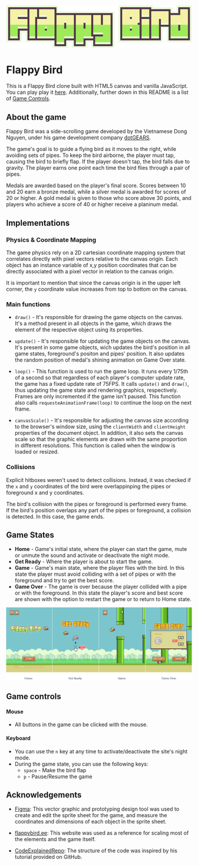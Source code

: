 <p align="center">
  <img alt="Flappy Bird" src="img/flappy_bird.png" />
</p>

# Flappy Bird
This is a Flappy Bird clone built with HTML5 canvas and vanilla JavaScript. You can play play it [here](https://mmarqs.github.io/FlappyBird/). Additionally, further down in this README is a list of [Game Controls](#game-controls).


## About the game
Flappy Bird was a side-scrolling game developed by the Vietnamese Dong Nguyen, under his game development company [dotGEARS](https://dotgears.com).

The game's goal is to guide a flying bird as it moves to the right, while avoiding sets of pipes. To keep the bird airborne, the player must tap, causing the bird to briefly flap. If the player doesn't tap, the bird falls due to gravity. The player earns one point each time the bird flies through a pair of pipes. 

Medals are awarded based on the player's final score. Scores between 10 and 20 earn a bronze medal, while a silver medal is awarded for scores of 20 or higher. A gold medal is given to those who score above 30 points, and players who achieve a score of 40 or higher receive a planinum medal.


## Implementations

### Physics & Coordinate Mapping
The game physics rely on a 2D cartesian coordinate mapping system that correlates directly with pixel vectors relative to the canvas origin. Each object has an instance variable of x,y position coordinates that can be directly associated with a pixel vector in relation to the canvas origin. 

It is important to mention that since the canvas origin is in the upper left corner, the ```y``` coordinate value increases from top to bottom on the canvas.

### Main functions
- ```draw()``` - It's responsible for drawing the game objects on the canvas. It's a method present in all objects in the game, which draws the element of the respective object using its properties.

- ```update()``` - It's responsible for updating the game objects on the canvas. It's present in some game objects, wich updates the bird's position in all game states, foreground's positon and pipes' position. It also updates the random position of medal's shining animation on Game Over state.

- ```loop()``` - This function is used to run the game loop. It runs every 1/75th of a second so that regardless of each player's computer update rate, the game has a fixed update rate of 75FPS. It calls ```update()``` and ```draw()```, thus updating the game state and rendering graphics, respectively. Frames are only incremented if the game isn't paused. This function also calls ```requesteAnimationFrame(loop)``` to continue the loop on the next frame.

- ```canvasScale()``` - It's responsible for adjusting the canvas size according to the browser's window size, using the ```clientWidth``` and ```clientHeight``` properties of the document object. In addition, it also sets the canvas scale so that the graphic elements are drawn with the same proportion in different resolutions. This function is called when the window is loaded or resized.

### Collisions
Explicit hitboxes weren't used to detect collisions. Instead, it was checked if the ```x``` and ```y``` coordinates of the bird were overlappinping the pipes or foreground x and y coordinates.

The bird's collision with the pipes or foreground is performed every frame. If the bird's position overlaps any part of the pipes or foreground, a collision is detected. In this case, the game ends.


## Game States
- **Home** - Game's initial state, where the player can start the game, mute or unmute the sound and activate or deactivate the night mode.
- **Get Ready** - Where the player is about to start the game.
- **Game** - Game's main state, where the player flies with the bird. In this state the player must avoid colliding with a set of pipes or with the foreground and try to get the best score.
- **Game Over** - The game is over because the player collided with a pipe or with the foreground. In this state the player's score and best score are shown with the option to restart the game or to return to Home state.
<p align="center">
  <img alt="Game States" src="img/game_states.png" />
</p>


## Game controls
#### Mouse
- All buttons in the game can be clicked with the mouse.
#### Keyboard
- You can use the ```n``` key at any time to activate/deactivate the site's night mode.
- During the game state, you can use the following keys:
    - ```space``` - Make the bird flap
    - ```p``` - Pause/Resume the game


## Acknowledgements
- [Figma](https://www.figma.com): This vector graphic and prototyping design tool was used to create and edit the sprite sheet for the game, and measure the coordinates and dimensions of each object in the sprite sheet.

- [flappybird.ee](https://flappybird.ee): This website was used as a reference for scaling most of the elements and the game itself.

- [CodeExplainedRepo](https://github.com/CodeExplainedRepo): The structure of the code was inspired by his tutorial provided on GitHub.
